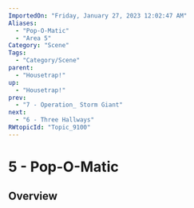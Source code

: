 ```yaml
---
ImportedOn: "Friday, January 27, 2023 12:02:47 AM"
Aliases:
  - "Pop-O-Matic"
  - "Area 5"
Category: "Scene"
Tags:
  - "Category/Scene"
parent:
  - "Housetrap!"
up:
  - "Housetrap!"
prev:
  - "7 - Operation_ Storm Giant"
next:
  - "6 - Three Hallways"
RWtopicId: "Topic_9100"
---
```

# 5 - Pop-O-Matic
## Overview
